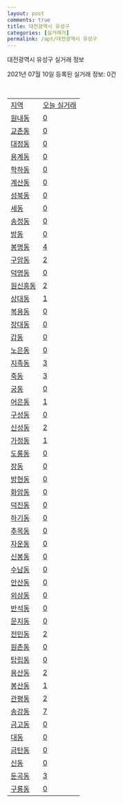 ```yaml
---
layout: post
comments: true
title: 대전광역시 유성구
categories: [실거래가]
permalink: /apt/대전광역시 유성구
---
```


대전광역시 유성구 실거래 정보

2021년 07월 10일 등록된 실거래 정보: 0건

<script type="text/javascript">
  google.charts.load('current', {'packages':['corechart']});
  google.charts.setOnLoadCallback(drawChart);

  function drawChart() {
    var data = google.visualization.arrayToDataTable([['거래일', '매매', '전월세', '전매'], ['20-07', 364, 550, 6], ['20-08', 560, 619, 24], ['20-09', 402, 499, 13], ['20-10', 556, 588, 13], ['20-11', 645, 589, 18], ['20-12', 700, 657, 23], ['21-01', 519, 631, 15], ['21-02', 415, 569, 11], ['21-03', 426, 514, 7], ['21-04', 349, 435, 15], ['21-05', 385, 403, 141], ['21-06', 235, 416, 116], ['21-07', 17, 44, 2]]);

    var options = {
      title: '최근 1년간 유형별 거래량 추이',
      legend: { position: 'bottom' }
    };

    var chart = new google.visualization.LineChart(document.getElementById('columnchart_material'));
    chart.draw(data, (options));
  }
</script>

<div id="columnchart_material" style="width: 95%; margin-left: -35px"></div>
<br>
<table class="sortable">
  <tr>
    <td><a href="#">지역</a></td>
    <td><a href="#">오늘 실거래</a></td>
  </tr>

  
  <tr class="item">
    <td><a href="대전광역시 유성구 원내동">원내동</a></td>
    <td><a href="대전광역시 유성구 원내동">0</a></td>
  </tr>
    

  <tr class="item">
    <td><a href="대전광역시 유성구 교촌동">교촌동</a></td>
    <td><a href="대전광역시 유성구 교촌동">0</a></td>
  </tr>
    

  <tr class="item">
    <td><a href="대전광역시 유성구 대정동">대정동</a></td>
    <td><a href="대전광역시 유성구 대정동">0</a></td>
  </tr>
    

  <tr class="item">
    <td><a href="대전광역시 유성구 용계동">용계동</a></td>
    <td><a href="대전광역시 유성구 용계동">0</a></td>
  </tr>
    

  <tr class="item">
    <td><a href="대전광역시 유성구 학하동">학하동</a></td>
    <td><a href="대전광역시 유성구 학하동">0</a></td>
  </tr>
    

  <tr class="item">
    <td><a href="대전광역시 유성구 계산동">계산동</a></td>
    <td><a href="대전광역시 유성구 계산동">0</a></td>
  </tr>
    

  <tr class="item">
    <td><a href="대전광역시 유성구 성북동">성북동</a></td>
    <td><a href="대전광역시 유성구 성북동">0</a></td>
  </tr>
    

  <tr class="item">
    <td><a href="대전광역시 유성구 세동">세동</a></td>
    <td><a href="대전광역시 유성구 세동">0</a></td>
  </tr>
    

  <tr class="item">
    <td><a href="대전광역시 유성구 송정동">송정동</a></td>
    <td><a href="대전광역시 유성구 송정동">0</a></td>
  </tr>
    

  <tr class="item">
    <td><a href="대전광역시 유성구 방동">방동</a></td>
    <td><a href="대전광역시 유성구 방동">0</a></td>
  </tr>
    

  <tr class="item">
    <td><a href="대전광역시 유성구 봉명동">봉명동</a></td>
    <td><a href="대전광역시 유성구 봉명동">4</a></td>
  </tr>
    

  <tr class="item">
    <td><a href="대전광역시 유성구 구암동">구암동</a></td>
    <td><a href="대전광역시 유성구 구암동">2</a></td>
  </tr>
    

  <tr class="item">
    <td><a href="대전광역시 유성구 덕명동">덕명동</a></td>
    <td><a href="대전광역시 유성구 덕명동">0</a></td>
  </tr>
    

  <tr class="item">
    <td><a href="대전광역시 유성구 원신흥동">원신흥동</a></td>
    <td><a href="대전광역시 유성구 원신흥동">2</a></td>
  </tr>
    

  <tr class="item">
    <td><a href="대전광역시 유성구 상대동">상대동</a></td>
    <td><a href="대전광역시 유성구 상대동">1</a></td>
  </tr>
    

  <tr class="item">
    <td><a href="대전광역시 유성구 복용동">복용동</a></td>
    <td><a href="대전광역시 유성구 복용동">0</a></td>
  </tr>
    

  <tr class="item">
    <td><a href="대전광역시 유성구 장대동">장대동</a></td>
    <td><a href="대전광역시 유성구 장대동">0</a></td>
  </tr>
    

  <tr class="item">
    <td><a href="대전광역시 유성구 갑동">갑동</a></td>
    <td><a href="대전광역시 유성구 갑동">0</a></td>
  </tr>
    

  <tr class="item">
    <td><a href="대전광역시 유성구 노은동">노은동</a></td>
    <td><a href="대전광역시 유성구 노은동">0</a></td>
  </tr>
    

  <tr class="item">
    <td><a href="대전광역시 유성구 지족동">지족동</a></td>
    <td><a href="대전광역시 유성구 지족동">3</a></td>
  </tr>
    

  <tr class="item">
    <td><a href="대전광역시 유성구 죽동">죽동</a></td>
    <td><a href="대전광역시 유성구 죽동">3</a></td>
  </tr>
    

  <tr class="item">
    <td><a href="대전광역시 유성구 궁동">궁동</a></td>
    <td><a href="대전광역시 유성구 궁동">0</a></td>
  </tr>
    

  <tr class="item">
    <td><a href="대전광역시 유성구 어은동">어은동</a></td>
    <td><a href="대전광역시 유성구 어은동">1</a></td>
  </tr>
    

  <tr class="item">
    <td><a href="대전광역시 유성구 구성동">구성동</a></td>
    <td><a href="대전광역시 유성구 구성동">0</a></td>
  </tr>
    

  <tr class="item">
    <td><a href="대전광역시 유성구 신성동">신성동</a></td>
    <td><a href="대전광역시 유성구 신성동">2</a></td>
  </tr>
    

  <tr class="item">
    <td><a href="대전광역시 유성구 가정동">가정동</a></td>
    <td><a href="대전광역시 유성구 가정동">1</a></td>
  </tr>
    

  <tr class="item">
    <td><a href="대전광역시 유성구 도룡동">도룡동</a></td>
    <td><a href="대전광역시 유성구 도룡동">0</a></td>
  </tr>
    

  <tr class="item">
    <td><a href="대전광역시 유성구 장동">장동</a></td>
    <td><a href="대전광역시 유성구 장동">0</a></td>
  </tr>
    

  <tr class="item">
    <td><a href="대전광역시 유성구 방현동">방현동</a></td>
    <td><a href="대전광역시 유성구 방현동">0</a></td>
  </tr>
    

  <tr class="item">
    <td><a href="대전광역시 유성구 화암동">화암동</a></td>
    <td><a href="대전광역시 유성구 화암동">0</a></td>
  </tr>
    

  <tr class="item">
    <td><a href="대전광역시 유성구 덕진동">덕진동</a></td>
    <td><a href="대전광역시 유성구 덕진동">0</a></td>
  </tr>
    

  <tr class="item">
    <td><a href="대전광역시 유성구 하기동">하기동</a></td>
    <td><a href="대전광역시 유성구 하기동">0</a></td>
  </tr>
    

  <tr class="item">
    <td><a href="대전광역시 유성구 추목동">추목동</a></td>
    <td><a href="대전광역시 유성구 추목동">0</a></td>
  </tr>
    

  <tr class="item">
    <td><a href="대전광역시 유성구 자운동">자운동</a></td>
    <td><a href="대전광역시 유성구 자운동">0</a></td>
  </tr>
    

  <tr class="item">
    <td><a href="대전광역시 유성구 신봉동">신봉동</a></td>
    <td><a href="대전광역시 유성구 신봉동">0</a></td>
  </tr>
    

  <tr class="item">
    <td><a href="대전광역시 유성구 수남동">수남동</a></td>
    <td><a href="대전광역시 유성구 수남동">0</a></td>
  </tr>
    

  <tr class="item">
    <td><a href="대전광역시 유성구 안산동">안산동</a></td>
    <td><a href="대전광역시 유성구 안산동">0</a></td>
  </tr>
    

  <tr class="item">
    <td><a href="대전광역시 유성구 외삼동">외삼동</a></td>
    <td><a href="대전광역시 유성구 외삼동">0</a></td>
  </tr>
    

  <tr class="item">
    <td><a href="대전광역시 유성구 반석동">반석동</a></td>
    <td><a href="대전광역시 유성구 반석동">0</a></td>
  </tr>
    

  <tr class="item">
    <td><a href="대전광역시 유성구 문지동">문지동</a></td>
    <td><a href="대전광역시 유성구 문지동">0</a></td>
  </tr>
    

  <tr class="item">
    <td><a href="대전광역시 유성구 전민동">전민동</a></td>
    <td><a href="대전광역시 유성구 전민동">2</a></td>
  </tr>
    

  <tr class="item">
    <td><a href="대전광역시 유성구 원촌동">원촌동</a></td>
    <td><a href="대전광역시 유성구 원촌동">0</a></td>
  </tr>
    

  <tr class="item">
    <td><a href="대전광역시 유성구 탑립동">탑립동</a></td>
    <td><a href="대전광역시 유성구 탑립동">0</a></td>
  </tr>
    

  <tr class="item">
    <td><a href="대전광역시 유성구 용산동">용산동</a></td>
    <td><a href="대전광역시 유성구 용산동">2</a></td>
  </tr>
    

  <tr class="item">
    <td><a href="대전광역시 유성구 봉산동">봉산동</a></td>
    <td><a href="대전광역시 유성구 봉산동">1</a></td>
  </tr>
    

  <tr class="item">
    <td><a href="대전광역시 유성구 관평동">관평동</a></td>
    <td><a href="대전광역시 유성구 관평동">2</a></td>
  </tr>
    

  <tr class="item">
    <td><a href="대전광역시 유성구 송강동">송강동</a></td>
    <td><a href="대전광역시 유성구 송강동">7</a></td>
  </tr>
    

  <tr class="item">
    <td><a href="대전광역시 유성구 금고동">금고동</a></td>
    <td><a href="대전광역시 유성구 금고동">0</a></td>
  </tr>
    

  <tr class="item">
    <td><a href="대전광역시 유성구 대동">대동</a></td>
    <td><a href="대전광역시 유성구 대동">0</a></td>
  </tr>
    

  <tr class="item">
    <td><a href="대전광역시 유성구 금탄동">금탄동</a></td>
    <td><a href="대전광역시 유성구 금탄동">0</a></td>
  </tr>
    

  <tr class="item">
    <td><a href="대전광역시 유성구 신동">신동</a></td>
    <td><a href="대전광역시 유성구 신동">0</a></td>
  </tr>
    

  <tr class="item">
    <td><a href="대전광역시 유성구 둔곡동">둔곡동</a></td>
    <td><a href="대전광역시 유성구 둔곡동">3</a></td>
  </tr>
    

  <tr class="item">
    <td><a href="대전광역시 유성구 구룡동">구룡동</a></td>
    <td><a href="대전광역시 유성구 구룡동">0</a></td>
  </tr>
    


</table>


    